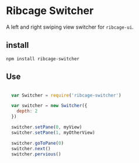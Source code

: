 Ribcage Switcher
================

A left and right swiping view switcher for `ribcage-ui`.

## install

```
npm install ribcage-switcher
```

## Use

```javascript

  var Switcher = require('ribcage-switcher')

  var switcher = new Switcher({
    depth: 2
  })

  switcher.setPane(0, myView)
  switcher.setPane(1, myOtherView)

  switcher.goToPane(0)
  switcher.next()
  switcher.pervious()

```
